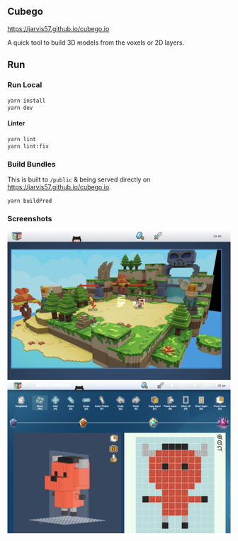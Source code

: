 ## Cubego

https://jarvis57.github.io/cubego.io

A quick tool to build 3D models from the voxels or 2D layers.

## Run

### Run Local

```
yarn install
yarn dev
```

#### Linter

```
yarn lint
yarn lint:fix
```

### Build Bundles

This is built to `/public` & being served directly on https://jarvis57.github.io/cubego.io.

```
yarn buildProd
```

### Screenshots

![Alt text](/img/ss-battle.png?raw=true "Battle")
![Alt text](/img/ss-build.png?raw=true "Build Model")